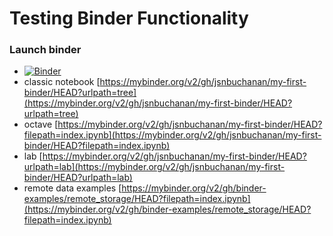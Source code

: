 # Testing Binder Functionality

### Launch binder
- [![Binder](https://mybinder.org/badge_logo.svg)](https://mybinder.org/v2/gh/jsnbuchanan/my-first-binder/HEAD)
- classic notebook [https://mybinder.org/v2/gh/jsnbuchanan/my-first-binder/HEAD?urlpath=tree](https://mybinder.org/v2/gh/jsnbuchanan/my-first-binder/HEAD?urlpath=tree)
- octave [https://mybinder.org/v2/gh/jsnbuchanan/my-first-binder/HEAD?filepath=index.ipynb](https://mybinder.org/v2/gh/jsnbuchanan/my-first-binder/HEAD?filepath=index.ipynb)
- lab [https://mybinder.org/v2/gh/jsnbuchanan/my-first-binder/HEAD?urlpath=lab](https://mybinder.org/v2/gh/jsnbuchanan/my-first-binder/HEAD?urlpath=lab)
- remote data examples [https://mybinder.org/v2/gh/binder-examples/remote_storage/HEAD?filepath=index.ipynb](https://mybinder.org/v2/gh/binder-examples/remote_storage/HEAD?filepath=index.ipynb)
